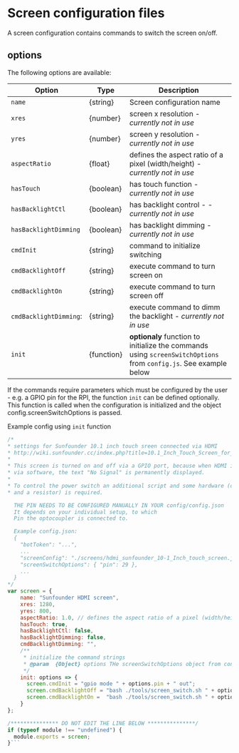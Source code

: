 # Screen configuration files
A screen configuration contains commands to switch the screen on/off.

## options

The following options are available:

| **Option**             | **Type**   | **Description**                                                             |
|------------------------|------------|-----------------------------------------------------------------------------|
| `name`                 | {string}   | Screen configuration name                                                   |
| `xres`                 | {number}   | screen x resolution  - _currently not in use_                               |
| `yres`                 | {number}   | screen y resolution  - _currently not in use_                               |
| `aspectRatio`          | {float}    | defines the aspect ratio of a pixel (width/height) - _currently not in use_ |
| `hasTouch`             | {boolean}  | has touch function - _currently not in use_                                 |
| `hasBacklightCtl`      | {boolean}  | has backlight control - -_currently not in use_                             |
| `hasBacklightDimming`  | {boolean}  | has backlight dimming  - _currently not in use_                             |
| `cmdInit`              | {string}   | command to initialize switching                                             |
| `cmdBacklightOff`      | {string}   | execute command to turn screen on                                           |
| `cmdBacklightOn`       | {string}   | execute command to turn screen off                                          |
| `cmdBacklightDimming`: | {string}   | execute command to dimm the backlight - _currently not in use_              |
| `init`                 | {function} | **optionaly** function to initialize the commands using `screenSwitchOptions` from `config.js`. See example below |

If the commands require parameters which must be configured by the user - e.g. a GPIO pin for the RPI, the function `init` can be defined optionally.
This function is called when the configuration is initialized and the object config.screenSwitchOptions is passed.

Example config using `init` function
```js
/*
* settings for Sunfounder 10.1 inch touch sreen connected via HDMI
* http://wiki.sunfounder.cc/index.php?title=10.1_Inch_Touch_Screen_for_Raspberry_Pi
*
* This screen is turned on and off via a GPIO port, because when HDMI is turned off
* via software, the text "No Signal" is permanently displayed.
*
* To control the power switch an additional script and some hardware (optocoupler
* and a resistor) is required.

  THE PIN NEEDS TO BE CONFIGURED MANUALLY IN YOUR config/config.json
  It depends on your individual setup, to which
  Pin the optocoupler is connected to.

  Example config.json:
  {
    "botToken": "...",
    ...
    "screenConfig": "./screens/hdmi_sunfounder_10-1_Inch_touch_screen.js",
    "screenSwitchOptions": { "pin": 29 },
    ...
  }
*/
var screen = {
    name: "Sunfounder HDMI screen",
    xres: 1280,
    yres: 800,
    aspectRatio: 1.0, // defines the aspect ratio of a pixel (width/height)
    hasTouch: true,
    hasBacklightCtl: false,
    hasBacklightDimming: false,
    cmdBacklightDimming: "",
    /**
     * initialize the command strings
     * @param  {Object} options THe screenSwitchOptions object from config.json
     */
    init: options => {
      screen.cmdInit = "gpio mode " + options.pin + " out";
      screen.cmdBacklightOff = "bash ./tools/screen_switch.sh " + options.pin;
      screen.cmdBacklightOn =  "bash ./tools/screen_switch.sh " + options.pin;
    }
};

/*************** DO NOT EDIT THE LINE BELOW ***************/
if (typeof module !== "undefined") {
  module.exports = screen;
}```
